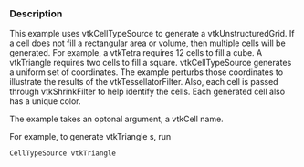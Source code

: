### Description

This example uses vtkCellTypeSource to generate a vtkUnstructuredGrid. If a cell does not fill a rectangular area or volume, then multiple cells will be generated. For example, a vtkTetra requires 12 cells to fill a cube. A vtkTriangle requires two cells to fill a square. vtkCellTypeSource generates a uniform set of coordinates. The example perturbs those coordinates to illustrate the results of the vtkTessellatorFilter. Also, each cell is passed through vtkShrinkFilter to help identify the cells. Each generated cell also has a unique color.

The example takes an optonal argument, a vtkCell name.

For example, to generate vtkTriangle s, run

    CellTypeSource vtkTriangle


